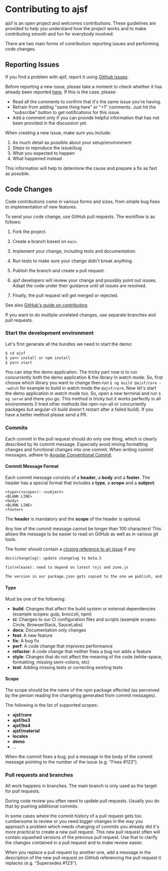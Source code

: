 # Contributing to ajsf

ajsf is an open project and welcomes contributions. These guidelines are provided to help you understand how the project works and to make contributing smooth and fun for everybody involved.

There are two main forms of contribution: reporting issues and performing code changes.

## Reporting Issues

If you find a problem with ajsf, report it using [GitHub issues](https://github.com/hamzahamidi/ajsf/issues/new).

Before reporting a new issue, please take a moment to check whether it has already been reported
[here](https://github.com/hamzahamidi/ajsf/issues). If this is the case, please:

- Read all the comments to confirm that it's the same issue you're having.
- Refrain from adding "same thing here" or "+1" comments. Just hit the
  "subscribe" button to get notifications for this issue.
- Add a comment only if you can provide helpful information that has not been
  provided in the discussion yet.

When creating a new issue, make sure you include:

1. As much detail as possible about your setup/environment
1. Steps to reproduce the issue/bug
1. What you expected to happen
1. What happened instead

This information will help to determine the cause and prepare a fix as fast as possible.

## Code Changes

Code contributions come in various forms and sizes, from simple bug fixes to implementation
of new features.

To send your code change, use GitHub pull requests. The workflow is as follows:

  1. Fork the project.

  1. Create a branch based on `main`.

  1. Implement your change, including tests and documentation.

  1. Run tests to make sure your change didn't break anything.

  1. Publish the branch and create a pull request.

  1. ajsf developers will review your change and possibly point out issues.
     Adapt the code under their guidance until all issues are resolved.

  1. Finally, the pull request will get merged or rejected.

See also [GitHub's guide on contributing](https://help.github.com/articles/fork-a-repo).

If you want to do multiple unrelated changes, use separate branches and pull
requests.

### Start the development environment

Let's first generate all the bundles we need to start the demo:

```bash
$ cd ajsf
$ yarn install or npm install
$ yarn start
```

You can stop the demo application.
The tricky part now is to run concurrently both the demo application & the library in watch mode.
So, first choose which library you want to change then run `$ ng build @ajsf/core --watch` for example
to build in watch mode the `@ajsf/core`.
Now let's start the demo application in watch mode too. So, open a new terminal and run `$ ng serve` and there you go.
This method is tricky but it works perfectly in all environments (I tried other methods like npm-run-all
or concurrently packages but angular-cli build doesn't restart after a failed build).
If you have a better method please send a PR.

### Commits

Each commit in the pull request should do only one thing, which is clearly
described by its commit message. Especially avoid mixing formatting changes and
functional changes into one commit. When writing commit messages, adhere to
[Angular Conventional Commit](https://github.com/angular/angular/blob/master/CONTRIBUTING.md#-commit-message-guidelines).

#### Commit Message Format
Each commit message consists of a **header**, a **body** and a **footer**.  The header has a special
format that includes a **type**, a **scope** and a **subject**:

```
<type>(<scope>): <subject>
<BLANK LINE>
<body>
<BLANK LINE>
<footer>
```

The **header** is mandatory and the **scope** of the header is optional.

Any line of the commit message cannot be longer than 100 characters! This allows the message to be easier
to read on GitHub as well as in various git tools.

The footer should contain a [closing reference to an issue](https://help.github.com/articles/closing-issues-via-commit-messages/) if any.

```markdown
docs(changelog): update changelog to beta.5
```

```markdown
fix(release): need to depend on latest rxjs and zone.js

The version in our package.json gets copied to the one we publish, and users need the latest of these.
```

#### Type

Must be one of the following:

* **build**: Changes that affect the build system or external dependencies (example scopes: gulp, broccoli, npm)
* **ci**: Changes to our CI configuration files and scripts (example scopes: Circle, BrowserStack, SauceLabs)
* **docs**: Documentation only changes
* **feat**: A new feature
* **fix**: A bug fix
* **perf**: A code change that improves performance
* **refactor**: A code change that neither fixes a bug nor adds a feature
* **style**: Changes that do not affect the meaning of the code (white-space, formatting, missing semi-colons, etc)
* **test**: Adding missing tests or correcting existing tests

#### Scope

The scope should be the name of the npm package affected (as perceived by the person reading the changelog generated from commit messages).

The following is the list of supported scopes:

* **ajsf/core**
* **ajsf/bs3**
* **ajsf/bs4**
* **ajsf/material**
* **locales**
* **demo**
* ...

When the commit fixes a bug, put a message in the body of the commit message
pointing to the number of the issue (e.g. "Fixes #123").

### Pull requests and branches

All work happens in branches. The main branch is only used as the target for pull
requests.

During code review you often need to update pull requests. Usually you do that
by pushing additional commits.

In some cases where the commit history of a pull request gets too cumbersome to
review or you need bigger changes in the way you approach a problem which needs
changing of commits you already did it's more practical to create a new pull
request. This new pull request often will contain squashed versions of the
previous pull request. Use that to clarify the changes contained in a pull
request and to make review easier.

When you replace a pull request by another one, add a message in the
description of the new pull request on GitHub referencing the pull request it
replaces (e.g. "Supersedes #123").
